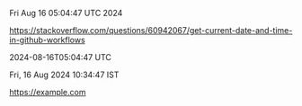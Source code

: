 Fri Aug 16 05:04:47 UTC 2024

https://stackoverflow.com/questions/60942067/get-current-date-and-time-in-github-workflows

2024-08-16T05:04:47 UTC

Fri, 16 Aug 2024 10:34:47  IST

https://example.com
